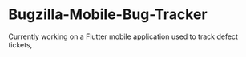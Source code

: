 # Bugzilla-Mobile-Bug-Tracker
Currently working on a Flutter mobile application used to track defect tickets, 

